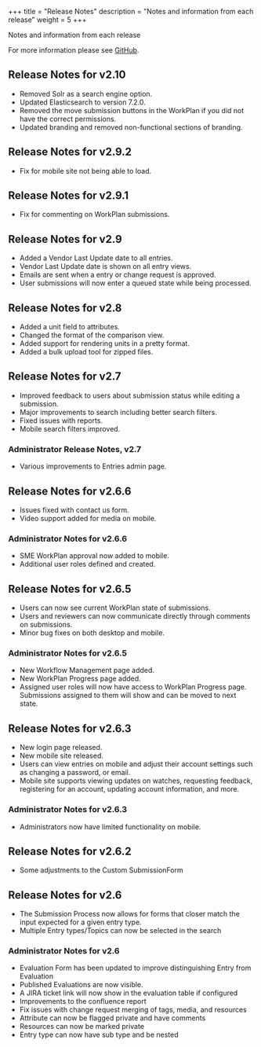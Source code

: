 +++
title = "Release Notes"
description = "Notes and information from each release"
weight = 5
+++

Notes and information from each release
<!--more-->

For more information please see [GitHub](https://github.com/spoonsite/SPOON/releases).

## Release Notes for v2.10

* Removed Solr as a search engine option.
* Updated Elasticsearch to version 7.2.0.
* Removed the move submission buttons in the WorkPlan if you did not have the correct permissions.
* Updated branding and removed non-functional sections of branding.

## Release Notes for v2.9.2

* Fix for mobile site not being able to load.

## Release Notes for v2.9.1

* Fix for commenting on WorkPlan submissions.

## Release Notes for v2.9

* Added a Vendor Last Update date to all entries.
* Vendor Last Update date is shown on all entry views.
* Emails are sent when a entry or change request is approved.
* User submissions will now enter a queued state while being processed.

## Release Notes for v2.8

* Added a unit field to attributes.
* Changed the format of the comparison view.
* Added support for rendering units in a pretty format.
* Added a bulk upload tool for zipped files.

## Release Notes for v2.7

* Improved feedback to users about submission status while editing a submission.
* Major improvements to search including better search filters.
* Fixed issues with reports.
* Mobile search filters improved.

### Administrator Release Notes, v2.7

* Various improvements to Entries admin page.

## Release Notes for v2.6.6

* Issues fixed with contact us form.
* Video support added for media on mobile.

### Administrator Notes for v2.6.6

* SME WorkPlan approval now added to mobile.
* Additional user roles defined and created.

## Release Notes for v2.6.5

* Users can now see current WorkPlan state of submissions.
* Users and reviewers can now communicate directly through comments on submissions.
* Minor bug fixes on both desktop and mobile.

### Administrator Notes for v2.6.5

* New Workflow Management page added.
* New WorkPlan Progress page added.
* Assigned user roles will now have access to WorkPlan Progress page. Submissions assigned to them will show and can be moved to next state.

## Release Notes for v2.6.3

* New login page released.
* New mobile site released.
* Users can view entries on mobile and adjust their account settings such as changing a password, or email.
* Mobile site supports viewing updates on watches, requesting feedback, registering for an account, updating account information, and more.

### Administrator Notes for v2.6.3

* Administrators now have limited functionality on mobile.

## Release Notes for v2.6.2

* Some adjustments to the Custom SubmissionForm

## Release Notes for v2.6

* The Submission Process now allows for forms that closer match the input expected for a given entry type.
* Multiple Entry types/Topics can now be selected in the search

### Administrator Notes for v2.6

* Evaluation Form has been updated to improve distinguishing Entry from Evaluation
* Published Evaluations are now visible.
* A JIRA ticket link will now show in the evaluation table if configured
* Improvements to the confluence report
* Fix issues with change request merging of tags, media, and resources
* Attribute can now be flagged private and have comments
* Resources can now be marked private
* Entry type can now have sub type and be nested
